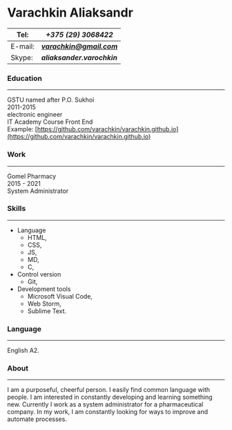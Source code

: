 # Varachkin Aliaksandr

Tel: | ***+375 (29) 3068422***
--- | ---
E-mail: | ***varachkin@gmail.com***
Skype: | ***aliaksander.varochkin***


### Education
<hr>

GSTU named after P.O. Sukhoi<br/>
2011-2015<br/>
electronic engineer<br/>
IT Academy Course Front End<br/>
Example: [https://github.com/varachkin/varachkin.github.io](https://github.com/varachkin/varachkin.github.io)
### Work
<hr>

Gomel Pharmacy<br/>
2015 - 2021<br/>
System Administrator
### Skills
<hr>

- Language
   - HTML, 
   - CSS, 
   - JS,
   - MD,
   - C, 
- Control version
   - Git,
- Development tools    
   - Microsoft 
Visual Code,
   - Web Storm, 
   - Sublime Text.
###  Language
<hr>

English A2.
### About
<hr>

I am a purposeful, cheerful person. I easily find common language with people. 
I am interested in constantly developing and learning something new. 
Currently I work as a system administrator for a pharmaceutical company. 
In my work, I am constantly looking for ways to improve and automate processes.
